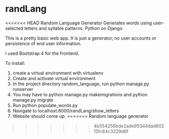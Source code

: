 # randLang
<<<<<<< HEAD
Random Language Generator
Generates words using user-selected letters and syllable patterns.
Python on Django


This is a pretty basic web app. It is just a generator, no user accounts or persistence of end user information.

I used Bootstrap 4 for the frontend.

To install:

1. create a virtual environment with virtualenv
2. Create and activate virtual environment
3. In the project directory random_language, run python manage.py runserver
4. You may have to python manage.py makemigrations and python manage.py migrate
5. Run python populate_words.py
6. Navigate to localhost:8000/randLang/show_letters
7. Website should come up.
=======
Random language generator
>>>>>>> 4b554256bde2ade95344dad60215fc84c3229d8f
